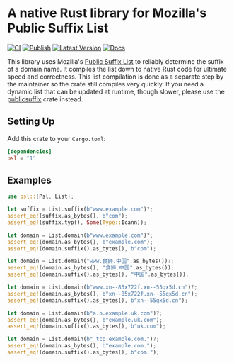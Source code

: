 # A native Rust library for Mozilla's Public Suffix List

[![CI](https://github.com/addr-rs/psl/actions/workflows/ci.yml/badge.svg)](https://github.com/addr-rs/psl/actions/workflows/ci.yml) [![Publish](https://github.com/addr-rs/psl/actions/workflows/update.yaml/badge.svg)](https://github.com/addr-rs/psl/actions/workflows/update.yaml) [![Latest Version](https://img.shields.io/crates/v/psl.svg)](https://crates.io/crates/psl) [![Docs](https://docs.rs/psl/badge.svg)](https://docs.rs/psl)

This library uses Mozilla's [Public Suffix List](https://publicsuffix.org) to reliably determine the suffix of a domain name. It compiles the list down to native Rust code for ultimate speed and correctness. This list compilation is done as a separate step by the maintainer so the crate still compiles very quickly. If you need a dynamic list that can be updated at runtime, though slower, please use the [publicsuffix](https://crates.io/crates/publicsuffix) crate instead.

## Setting Up

Add this crate to your `Cargo.toml`:

```toml
[dependencies]
psl = "1"
```

## Examples

```rust
use psl::{Psl, List};

let suffix = List.suffix(b"www.example.com")?;
assert_eq!(suffix.as_bytes(), b"com");
assert_eq!(suffix.typ(), Some(Type::Icann));

let domain = List.domain(b"www.example.com")?;
assert_eq!(domain.as_bytes(), b"example.com");
assert_eq!(domain.suffix().as_bytes(), b"com");

let domain = List.domain("www.食狮.中国".as_bytes())?;
assert_eq!(domain.as_bytes(), "食狮.中国".as_bytes());
assert_eq!(domain.suffix().as_bytes(), "中国".as_bytes());

let domain = List.domain(b"www.xn--85x722f.xn--55qx5d.cn")?;
assert_eq!(domain.as_bytes(), b"xn--85x722f.xn--55qx5d.cn");
assert_eq!(domain.suffix().as_bytes(), b"xn--55qx5d.cn");

let domain = List.domain(b"a.b.example.uk.com")?;
assert_eq!(domain.as_bytes(), b"example.uk.com");
assert_eq!(domain.suffix().as_bytes(), b"uk.com");

let domain = List.domain(b"_tcp.example.com.")?;
assert_eq!(domain.as_bytes(), b"example.com.");
assert_eq!(domain.suffix().as_bytes(), b"com.");
```
